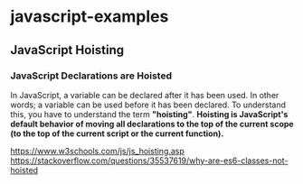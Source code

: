 # javascript-examples   
## JavaScript Hoisting

### JavaScript Declarations are Hoisted
In JavaScript, a variable can be declared after it has been used. In other words; a variable can be used before it has been declared.
To understand this, you have to understand the term __"hoisting"__.
__Hoisting is JavaScript's default behavior of moving all declarations to the top of the current scope (to the top of the current script or the current function).__

https://www.w3schools.com/js/js_hoisting.asp
https://stackoverflow.com/questions/35537619/why-are-es6-classes-not-hoisted
